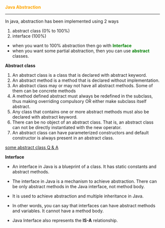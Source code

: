 <span style="color:orange">**Java Abstraction**</span>
****

In java, abstraction has been implemented using 2 ways 
1. abstract class (0% to 100%)
2. interface (100%)

- when you want to 100% abstraction then go with <span style="color:green"> **Interface** </span>  
- when you want some partial abstraction, then you can use <span style="color:green"> **abstract** </span> classes.

**Abstract class**  

1. An abstract class is a class that is declared with abstract keyword.
2. An abstract method is a method that is declared without implementation.
3. An abstract class may or may not have all abstract methods. Some of them can be concrete methods
4. A method defined abstract must always be redefined in the subclass, thus making overriding compulsory OR either make subclass itself abstract.
5. Any class that contains one or more abstract methods must also be declared with abstract keyword.
6. There can be no object of an abstract class. That is, an abstract class can not be directly instantiated with the new operator.
7. An abstract class can have parameterized constructors and default constructor is always present in an abstract class.

[some abstract class Q & A](https://www.scientecheasy.com/2021/02/abstract-class-interview-questions.html/)

**Interface**

- An interface in Java is a blueprint of a class. It has static constants and abstract methods.

- The interface in Java is a mechanism to achieve abstraction. There can be only abstract methods in the Java interface, not method body. 

- It is used to achieve abstraction and multiple inheritance in Java.

- In other words, you can say that interfaces can have abstract methods and variables. It cannot have a method body.

- Java Interface also represents the **IS-A** relationship.


